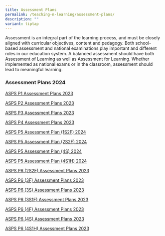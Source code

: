 ```yaml
---
title: Assessment Plans
permalink: /teaching-n-learning/assessment-plans/
description: ""
variant: tiptap
---
```

<p>Assessment is an integral part of the learning process, and must be closely
aligned with curricular objectives, content and pedagogy. Both school-based
assessment and national examinations play important and different roles
in our education system. A balanced assessment should have both Assessment
of Learning as well as Assessment for Learning. Whether implemented as
national exams or in the classroom, assessment should lead to meaningful
learning.</p>
<h3>Assessment Plans 2024</h3>
<p><a href="/files/ASPS%20Primary%201%20Assessment%20Plans%202023.pdf" rel="noopener noreferrer nofollow" target="_blank">ASPS P1 Assessment Plans 2023</a>
</p>
<p><a href="/files/ASPS%20Primary%202%20Assessment%20Plans%202023.pdf" rel="noopener noreferrer nofollow" target="_blank">ASPS P2 Assessment Plans 2023</a>
</p>
<p><a href="/files/ASPS%20Primary%203%20Assessment%20Plans%202023.pdf" rel="noopener noreferrer nofollow" target="_blank">ASPS P3 Assessment Plans 2023</a>
</p>
<p><a href="/files/ASPS%20Primary%204%20Assessment%20Plans%202023.pdf" rel="noopener noreferrer nofollow" target="_blank">ASPS P4 Assessment Plans 2023</a>
</p>
<p><a href="/files/ASPS_Assessment_Plan_for_2024___P5__1S2F_v2.pdf" rel="noopener noreferrer nofollow" target="_blank">ASPS P5 Assessment Plan (1S2F) 2024</a>
</p>
<p><a href="/files/ASPS_Assessment_Plan_for_2024___P5__2S2F_v2.pdf" rel="noopener noreferrer nofollow" target="_blank">ASPS P5 Assessment Plan (2S2F) 2024</a>
</p>
<p><a href="/files/ASPS_Assessment_Plan_for_2024___P5__4S1H_v2.pdf" rel="noopener noreferrer nofollow" target="_blank">ASPS P5 Assessment Plan (4S) 2024</a>
</p>
<p><a href="/files/ASPS_Assessment_Plan_for_2024___P5__4S1H_v2.pdf" rel="noopener noreferrer nofollow" target="_blank">ASPS P5 Assessment Plan (4S1H) 2024</a>
</p>
<p><a href="/files/ASPS%20Primary%206%20(2S2F)%20Assessment%20Plans%202023.pdf" rel="noopener noreferrer nofollow" target="_blank">ASPS P6 (2S2F) Assessment Plans 2023</a>
</p>
<p><a href="/files/ASPS%20Primary%206%20(3F)%20Assessment%20Plans%202023.pdf" rel="noopener noreferrer nofollow" target="_blank">ASPS P6 (3F) Assessment Plans 2023</a>
</p>
<p><a href="/files/ASPS%20Primary%205%20(3S)%20Assessment%20Plans%202023.pdf" rel="noopener noreferrer nofollow" target="_blank">ASPS P6 (3S) Assessment Plans 2023</a>
</p>
<p><a href="/files/ASPS%20Primary%206%20(3S1F)%20Assessment%20Plans%202023.pdf" rel="noopener noreferrer nofollow" target="_blank">ASPS P6 (3S1F) Assessment Plans 2023</a>
</p>
<p><a href="/files/ASPS%20Primary%206%20(4F)%20Assessment%20Plans%202023.pdf" rel="noopener noreferrer nofollow" target="_blank">ASPS P6 (4F) Assessment Plans 2023</a>
</p>
<p><a href="/files/ASPS%20Primary%206%20(4S)%20Assessment%20Plans%202023.pdf" rel="noopener noreferrer nofollow" target="_blank">ASPS P6 (4S) Assessment Plans 2023</a>
</p>
<p><a href="/files/ASPS%20Primary%206%20(4S1H)%20Assessment%20Plans%202023.pdf" rel="noopener noreferrer nofollow" target="_blank">ASPS P6 (4S1H) Assessment Plans 2023</a>
</p>